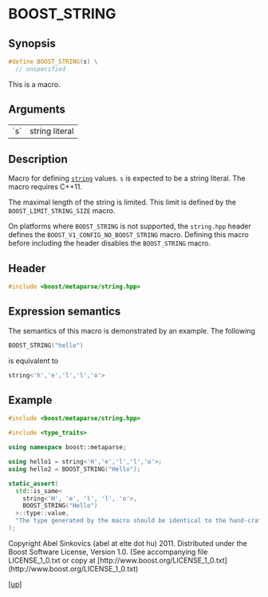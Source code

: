 # BOOST_STRING

## Synopsis

```cpp
#define BOOST_STRING(s) \
  // unspecified
```

This is a macro.

## Arguments

<table cellpadding='0' cellspacing='0'>
  <tr>
    <td>`s`</td>
    <td>string literal</td>
  </tr>
</table>

## Description

Macro for defining [`string`](string.html) values. `s` is expected to be a
string literal. The macro requires C++11.

The maximal length of the string is limited. This limit is defined by the
`BOOST_LIMIT_STRING_SIZE` macro.

On platforms where `BOOST_STRING` is not supported, the `string.hpp` header
defines the `BOOST_V1_CONFIG_NO_BOOST_STRING` macro. Defining this macro
before including the header disables the `BOOST_STRING` macro.

## Header

```cpp
#include <boost/metaparse/string.hpp>
```

## Expression semantics

The semantics of this macro is demonstrated by an example. The following

```cpp
BOOST_STRING("hello")
```

is equivalent to

```cpp
string<'h','e','l','l','o'>
```

## Example

```cpp
#include <boost/metaparse/string.hpp>

#include <type_traits>

using namespace boost::metaparse;

using hello1 = string<'H','e','l','l','o'>;
using hello2 = BOOST_STRING("Hello");

static_assert(
  std::is_same<
    string<'H', 'e', 'l', 'l', 'o'>,
    BOOST_STRING("Hello")
  >::type::value,
  "The type generated by the macro should be identical to the hand-crafted one."
);
```

<p class="copyright">
Copyright Abel Sinkovics (abel at elte dot hu) 2011.
Distributed under the Boost Software License, Version 1.0.
(See accompanying file LICENSE_1_0.txt or copy at
[http://www.boost.org/LICENSE_1_0.txt](http://www.boost.org/LICENSE_1_0.txt)
</p>

[[up]](reference.html)

